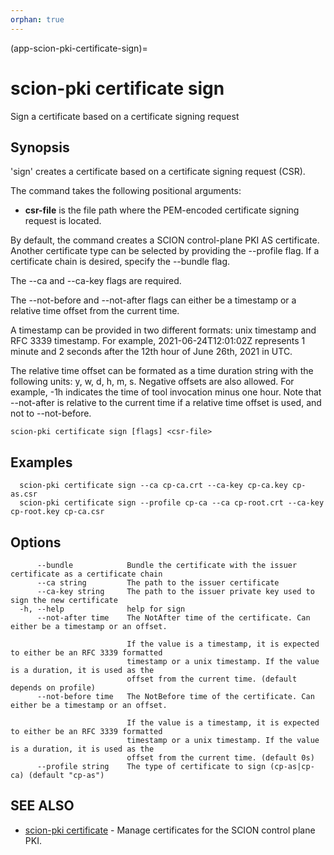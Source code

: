 ```yaml
---
orphan: true
---
```


(app-scion-pki-certificate-sign)=

# scion-pki certificate sign

Sign a certificate based on a certificate signing request
## Synopsis

'sign' creates a certificate based on a certificate signing request (CSR).

The command takes the following positional arguments:

- **csr-file** is the file path where the PEM-encoded certificate signing request
  is located.

By default, the command creates a SCION control-plane PKI AS certificate. Another
certificate type can be selected by providing the --profile flag. If a certificate
chain is desired, specify the --bundle flag.

The --ca and --ca-key flags are required.

The --not-before and --not-after flags can either be a timestamp or a relative
time offset from the current time.

A timestamp can be provided in two different formats: unix timestamp and
RFC 3339 timestamp. For example, 2021-06-24T12:01:02Z represents 1 minute and 2
seconds after the 12th hour of June 26th, 2021 in UTC.

The relative time offset can be formated as a time duration string with the
following units: y, w, d, h, m, s. Negative offsets are also allowed. For
example, -1h indicates the time of tool invocation minus one hour. Note that
--not-after is relative to the current time if a relative time offset is used,
and not to --not-before.


```
scion-pki certificate sign [flags] <csr-file>
```
## Examples

```
  scion-pki certificate sign --ca cp-ca.crt --ca-key cp-ca.key cp-as.csr
  scion-pki certificate sign --profile cp-ca --ca cp-root.crt --ca-key cp-root.key cp-ca.csr 
```
## Options

```
      --bundle            Bundle the certificate with the issuer certificate as a certificate chain
      --ca string         The path to the issuer certificate
      --ca-key string     The path to the issuer private key used to sign the new certificate
  -h, --help              help for sign
      --not-after time    The NotAfter time of the certificate. Can either be a timestamp or an offset.
                          
                          If the value is a timestamp, it is expected to either be an RFC 3339 formatted
                          timestamp or a unix timestamp. If the value is a duration, it is used as the
                          offset from the current time. (default depends on profile)
      --not-before time   The NotBefore time of the certificate. Can either be a timestamp or an offset.
                          
                          If the value is a timestamp, it is expected to either be an RFC 3339 formatted
                          timestamp or a unix timestamp. If the value is a duration, it is used as the
                          offset from the current time. (default 0s)
      --profile string    The type of certificate to sign (cp-as|cp-ca) (default "cp-as")
```
## SEE ALSO

* [scion-pki certificate](scion-pki_certificate.md)	 - Manage certificates for the SCION control plane PKI.

